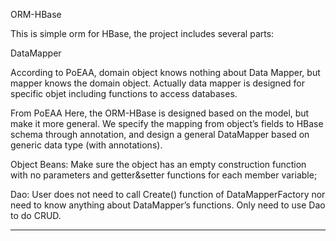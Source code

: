 ORM-HBase

This is simple orm for HBase, the project includes several parts:

DataMapper

According to PoEAA, domain object knows nothing about Data Mapper, but mapper knows the domain object. Actually data mapper is designed for specific objet including functions to access databases.

From PoEAA
Here, the ORM-HBase is designed based on the model, but make it more general. We specify the mapping from object’s fields to HBase schema through annotation, and design a general DataMapper based on generic data type (with annotations).

Object Beans:
Make sure the object has an empty construction function with no parameters and getter&setter functions for each member variable;

Dao:
User does not need to call Create() function of DataMapperFactory nor need to know anything about DataMapper’s functions. Only need to use Dao to do CRUD.


---
